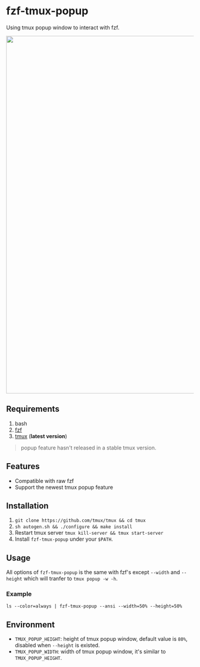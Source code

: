 # fzf-tmux-popup

Using tmux popup window to interact with fzf.

<p align="center">
  <img width="960px" src="https://user-images.githubusercontent.com/17562139/77829950-406e7000-7160-11ea-85aa-0f966feeb237.gif">
</p>

## Requirements

1. bash
2. [fzf](https://github.com/junegunn/fzf)
3. [tmux](https://github.com/tmux/tmux) (**latest version**)

> popup feature hasn't released in a stable tmux version.

## Features

* Compatible with raw fzf
* Support the newest tmux popup feature

## Installation

1. `git clone https://github.com/tmux/tmux && cd tmux`
2. `sh autogen.sh && ./configure && make install`
3. Restart tmux server `tmux kill-server && tmux start-server`
4. Install `fzf-tmux-popup` under your `$PATH`.

## Usage

All options of `fzf-tmux-popup` is the same with fzf's except `--width` and `--height` which will tranfer to `tmux popup -w -h`.

### Example

`ls --color=always | fzf-tmux-popup --ansi --width=50% --height=50%`

## Environment

- `TMUX_POPUP_HEIGHT`: height of tmux popup window, default value is `80%`, disabled when `--height` is existed.
- `TMUX_POPUP_WIDTH`: width of tmux popup window, it's similar to `TMUX_POPUP_HEIGHT`.
